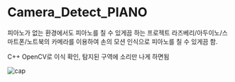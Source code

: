 # Camera_Detect_PIANO

피아노가 없는 환경에서도 피아노를 칠 수 있게끔 하는 프로젝트
라즈베리/아두이노/스마트폰/노트북의 카메라를 이용하여 손의 모션 인식으로 피아노를 칠 수 있게끔 함.

C++ OpenCV로 이식 확인, 탐지된 구역에 소리만 나게 하면됨

![cap](https://user-images.githubusercontent.com/66546156/124938088-f3f03080-e042-11eb-9135-a2c482d138ee.PNG)
